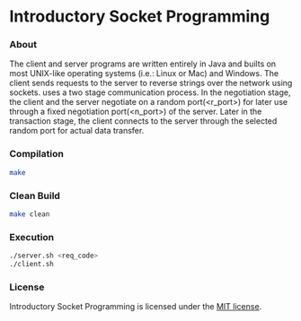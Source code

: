 # Introductory Socket Programming
### About
The client and server programs are written entirely in Java and builts on most UNIX-like operating systems (i.e.: Linux or Mac) and Windows. The client sends requests to the server to reverse strings over the network using sockets. uses a two stage communication process. In the negotiation stage, the client and the server negotiate on a random port(<r_port>) for later use through a fixed negotiation port(<n_port>) of the server. Later in the transaction stage, the client connects to the server through the selected random port for actual data transfer.

### Compilation
```Bash
make
```

### Clean Build
```Bash
make clean
```

### Execution
```Bash
./server.sh <req_code>
./client.sh
```

### License
Introductory Socket Programming is licensed under the [MIT license](https://github.com/elailai94/Introductory-Socket-Programming/blob/master/LICENSE.md).
